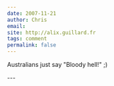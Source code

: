 ```yaml
---
date: 2007-11-21
author: Chris
email: 
site: http://alix.guillard.fr
tags: comment
permalink: false
---
```


<p>
Australians just say "Bloody hell!" ;) 
</p>
---